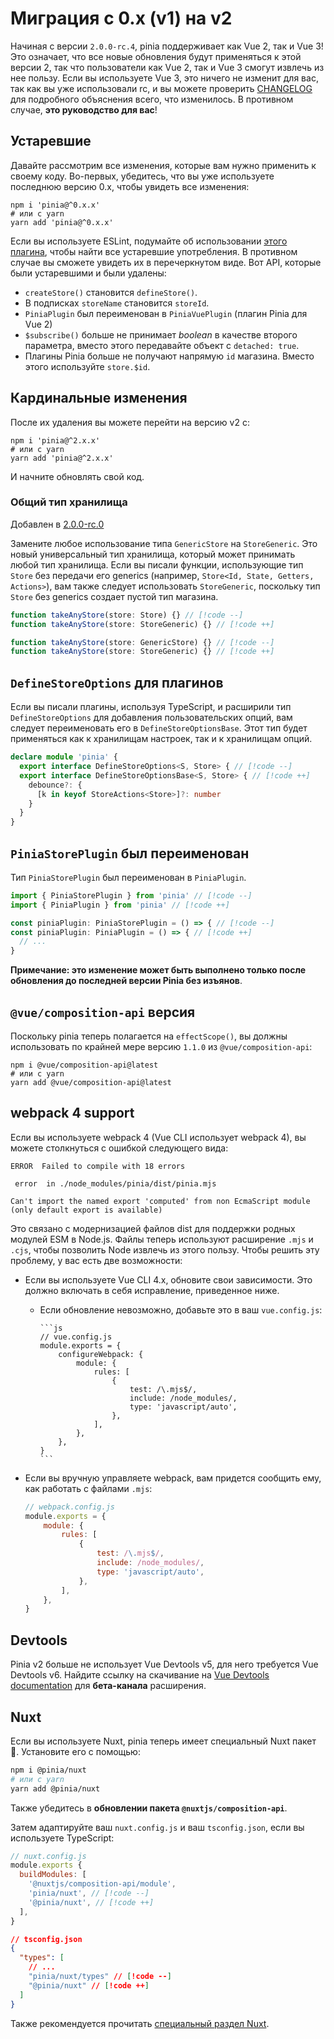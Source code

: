 # Миграция с 0.x (v1) на v2

Начиная с версии `2.0.0-rc.4`, pinia поддерживает как Vue 2, так и Vue 3! Это означает, что все новые обновления будут применяться к этой версии 2, так что пользователи как Vue 2, так и Vue 3 смогут извлечь из нее пользу. Если вы используете Vue 3, это ничего не изменит для вас, так как вы уже использовали rc, и вы можете проверить [CHANGELOG](https://github.com/vuejs/pinia/blob/v2/packages/pinia/CHANGELOG.md) для подробного объяснения всего, что изменилось. В противном случае, **это руководство для вас**!

## Устаревшие

Давайте рассмотрим все изменения, которые вам нужно применить к своему коду. Во-первых, убедитесь, что вы уже используете последнюю версию 0.x, чтобы увидеть все изменения:

```shell
npm i 'pinia@^0.x.x'
# или с yarn
yarn add 'pinia@^0.x.x'
```

Если вы используете ESLint, подумайте об использовании [этого плагина](https://github.com/gund/eslint-plugin-deprecation), чтобы найти все устаревшие употребления. В противном случае вы сможете увидеть их в перечеркнутом виде. Вот API, которые были устаревшими и были удалены:

- `createStore()` становится `defineStore()`.
- В подписках `storeName` становится `storeId`.
- `PiniaPlugin` был переименован в `PiniaVuePlugin` (плагин Pinia для Vue 2)
- `$subscribe()` больше не принимает _boolean_ в качестве второго параметра, вместо этого передавайте объект с `detached: true`.
- Плагины Pinia больше не получают напрямую `id` магазина. Вместо этого используйте `store.$id`.

## Кардинальные изменения

После их удаления вы можете перейти на версию v2 с:

```shell
npm i 'pinia@^2.x.x'
# или с yarn
yarn add 'pinia@^2.x.x'
```

И начните обновлять свой код.

### Общий тип хранилища

Добавлен в [2.0.0-rc.0](https://github.com/vuejs/pinia/blob/v2/packages/pinia/CHANGELOG.md#200-rc0-2021-07-28)

Замените любое использование типа `GenericStore` на `StoreGeneric`. Это новый универсальный тип хранилища, который может принимать любой тип хранилища. Если вы писали функции, использующие тип `Store` без передачи его generics (например, `Store<Id, State, Getters, Actions>`), вам также следует использовать `StoreGeneric`, поскольку тип `Store` без generics создает пустой тип магазина.

```ts
function takeAnyStore(store: Store) {} // [!code --]
function takeAnyStore(store: StoreGeneric) {} // [!code ++]

function takeAnyStore(store: GenericStore) {} // [!code --]
function takeAnyStore(store: StoreGeneric) {} // [!code ++]
```

## `DefineStoreOptions` для плагинов

Если вы писали плагины, используя TypeScript, и расширили тип `DefineStoreOptions` для добавления пользовательских опций, вам следует переименовать его в `DefineStoreOptionsBase`. Этот тип будет применяться как к хранилищам настроек, так и к хранилищам опций.

```ts
declare module 'pinia' {
  export interface DefineStoreOptions<S, Store> { // [!code --]
  export interface DefineStoreOptionsBase<S, Store> { // [!code ++]
    debounce?: {
      [k in keyof StoreActions<Store>]?: number
    }
  }
}
```

## `PiniaStorePlugin` был переименован

Тип `PiniaStorePlugin` был переименован в `PiniaPlugin`.

```ts
import { PiniaStorePlugin } from 'pinia' // [!code --]
import { PiniaPlugin } from 'pinia' // [!code ++]

const piniaPlugin: PiniaStorePlugin = () => { // [!code --]
const piniaPlugin: PiniaPlugin = () => { // [!code ++]
  // ...
}
```

**Примечание: это изменение может быть выполнено только после обновления до последней версии Pinia без изъянов**.

## `@vue/composition-api` версия

Поскольку pinia теперь полагается на `effectScope()`, вы должны использовать по крайней мере версию `1.1.0` из `@vue/composition-api`:

```shell
npm i @vue/composition-api@latest
# или с yarn
yarn add @vue/composition-api@latest
```

## webpack 4 support

Если вы используете webpack 4 (Vue CLI использует webpack 4), вы можете столкнуться с ошибкой следующего вида:

```
ERROR  Failed to compile with 18 errors

 error  in ./node_modules/pinia/dist/pinia.mjs

Can't import the named export 'computed' from non EcmaScript module (only default export is available)
```

Это связано с модернизацией файлов dist для поддержки родных модулей ESM в Node.js. Файлы теперь используют расширение `.mjs` и `.cjs`, чтобы позволить Node извлечь из этого пользу. Чтобы решить эту проблему, у вас есть две возможности:

- Если вы используете Vue CLI 4.x, обновите свои зависимости. Это должно включать в себя исправление, приведенное ниже.

  - Если обновление невозможно, добавьте это в ваш `vue.config.js`:

        ```js
        // vue.config.js
        module.exports = {
            configureWebpack: {
                module: {
                    rules: [
                        {
                            test: /\.mjs$/,
                            include: /node_modules/,
                            type: 'javascript/auto',
                        },
                    ],
                },
            },
        }
        ```

- Если вы вручную управляете webpack, вам придется сообщить ему, как работать с файлами `.mjs`:

    ```js
    // webpack.config.js
    module.exports = {
        module: {
            rules: [
                {
                    test: /\.mjs$/,
                    include: /node_modules/,
                    type: 'javascript/auto',
                },
            ],
        },
    }
    ```

## Devtools

Pinia v2 больше не использует Vue Devtools v5, для него требуется Vue Devtools v6. Найдите ссылку на скачивание на [Vue Devtools documentation](https://devtools.vuejs.org/guide/installation.html#chrome) для **бета-канала** расширения.

## Nuxt

Если вы используете Nuxt, pinia теперь имеет специальный Nuxt пакет 🎉. Установите его с помощью:

```bash
npm i @pinia/nuxt
# или с yarn
yarn add @pinia/nuxt
```

Также убедитесь в **обновлении пакета `@nuxtjs/composition-api`**.

Затем адаптируйте ваш `nuxt.config.js` и ваш `tsconfig.json`, если вы используете TypeScript:

```js
// nuxt.config.js
module.exports {
  buildModules: [
    '@nuxtjs/composition-api/module',
    'pinia/nuxt', // [!code --]
    '@pinia/nuxt', // [!code ++]
  ],
}
```

```json
// tsconfig.json
{
  "types": [
    // ...
    "pinia/nuxt/types" // [!code --]
    "@pinia/nuxt" // [!code ++]
  ]
}
```

Также рекомендуется прочитать [специальный раздел Nuxt](../ssr/nuxt.md).
